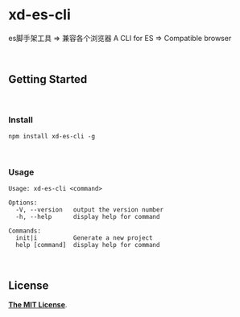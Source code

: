 # xd-es-cli

es脚手架工具  =>  兼容各个浏览器
A CLI for ES => Compatible browser

<br>

## Getting Started

<br>

### Install

```shell
npm install xd-es-cli -g
```

<br>

###  Usage

```
Usage: xd-es-cli <command>

Options:
  -V, --version   output the version number
  -h, --help      display help for command

Commands:
  init|i          Generate a new project
  help [command]  display help for command
```

<br>

## License

[**The MIT License**](LICENSE).